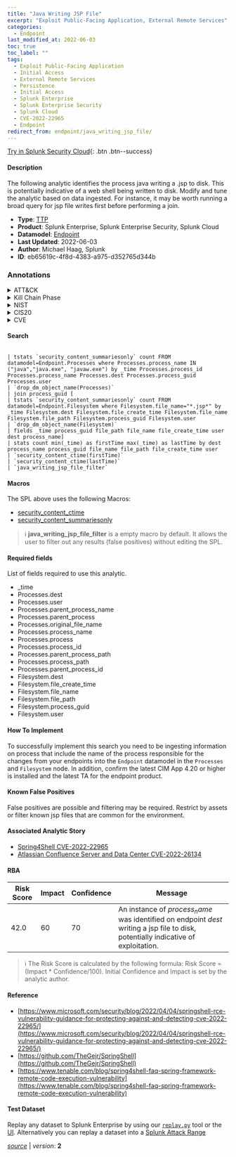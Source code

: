 ```yaml
---
title: "Java Writing JSP File"
excerpt: "Exploit Public-Facing Application, External Remote Services"
categories:
  - Endpoint
last_modified_at: 2022-06-03
toc: true
toc_label: ""
tags:
  - Exploit Public-Facing Application
  - Initial Access
  - External Remote Services
  - Persistence
  - Initial Access
  - Splunk Enterprise
  - Splunk Enterprise Security
  - Splunk Cloud
  - CVE-2022-22965
  - Endpoint
redirect_from: endpoint/java_writing_jsp_file/
---
```




[Try in Splunk Security Cloud](https://www.splunk.com/en_us/cyber-security.html){: .btn .btn--success}

#### Description

The following analytic identifies the process java writing a .jsp to disk. This is potentially indicative of a web shell being written to disk. Modify and tune the analytic based on data ingested. For instance, it may be worth running a broad query for jsp file writes first before performing a join.

- **Type**: [TTP](https://github.com/splunk/security_content/wiki/Detection-Analytic-Types)
- **Product**: Splunk Enterprise, Splunk Enterprise Security, Splunk Cloud
- **Datamodel**: [Endpoint](https://docs.splunk.com/Documentation/CIM/latest/User/Endpoint)
- **Last Updated**: 2022-06-03
- **Author**: Michael Haag, Splunk
- **ID**: eb65619c-4f8d-4383-a975-d352765d344b

### Annotations
<details>
  <summary>ATT&CK</summary>

<div markdown="1">

#### [ATT&CK](https://attack.mitre.org/)

| ID          | Technique   | Tactic         |
| ----------- | ----------- |--------------- |
| [T1190](https://attack.mitre.org/techniques/T1190/) | Exploit Public-Facing Application | Initial Access |

| [T1133](https://attack.mitre.org/techniques/T1133/) | External Remote Services | Persistence, Initial Access |

</div>
</details>


<details>
  <summary>Kill Chain Phase</summary>

<div markdown="1">

* Delivery
* Installation


</div>
</details>


<details>
  <summary>NIST</summary>

<div markdown="1">

* DE.CM



</div>
</details>

<details>
  <summary>CIS20</summary>

<div markdown="1">

* CIS 10



</div>
</details>

<details>
  <summary>CVE</summary>

<div markdown="1">

| ID          | Summary | [CVSS](https://nvd.nist.gov/vuln-metrics/cvss) |
| ----------- | ----------- | -------------- |
| [CVE-2022-22965](https://nvd.nist.gov/vuln/detail/CVE-2022-22965) | A Spring MVC or Spring WebFlux application running on JDK 9+ may be vulnerable to remote code execution (RCE) via data binding. The specific exploit requires the application to run on Tomcat as a WAR deployment. If the application is deployed as a Spring Boot executable jar, i.e. the default, it is not vulnerable to the exploit. However, the nature of the vulnerability is more general, and there may be other ways to exploit it. | 7.5 |



</div>
</details>


#### Search

```

| tstats `security_content_summariesonly` count FROM datamodel=Endpoint.Processes where Processes.process_name IN ("java","java.exe", "javaw.exe") by _time Processes.process_id Processes.process_name Processes.dest Processes.process_guid Processes.user 
| `drop_dm_object_name(Processes)` 
| join process_guid [
| tstats `security_content_summariesonly` count FROM datamodel=Endpoint.Filesystem where Filesystem.file_name="*.jsp*" by _time Filesystem.dest Filesystem.file_create_time Filesystem.file_name Filesystem.file_path Filesystem.process_guid Filesystem.user 
| `drop_dm_object_name(Filesystem)` 
| fields _time process_guid file_path file_name file_create_time user dest process_name] 
| stats count min(_time) as firstTime max(_time) as lastTime by dest process_name process_guid file_name file_path file_create_time user 
| `security_content_ctime(firstTime)` 
| `security_content_ctime(lastTime)` 
| `java_writing_jsp_file_filter`
```

#### Macros
The SPL above uses the following Macros:
* [security_content_ctime](https://github.com/splunk/security_content/blob/develop/macros/security_content_ctime.yml)
* [security_content_summariesonly](https://github.com/splunk/security_content/blob/develop/macros/security_content_summariesonly.yml)

> :information_source:
> **java_writing_jsp_file_filter** is a empty macro by default. It allows the user to filter out any results (false positives) without editing the SPL.



#### Required fields
List of fields required to use this analytic.
* _time
* Processes.dest
* Processes.user
* Processes.parent_process_name
* Processes.parent_process
* Processes.original_file_name
* Processes.process_name
* Processes.process
* Processes.process_id
* Processes.parent_process_path
* Processes.process_path
* Processes.parent_process_id
* Filesystem.dest
* Filesystem.file_create_time
* Filesystem.file_name
* Filesystem.file_path
* Filesystem.process_guid
* Filesystem.user



#### How To Implement
To successfully implement this search you need to be ingesting information on process that include the name of the process responsible for the changes from your endpoints into the `Endpoint` datamodel in the `Processes` and `Filesystem` node. In addition, confirm the latest CIM App 4.20 or higher is installed and the latest TA for the endpoint product.
#### Known False Positives
False positives are possible and filtering may be required. Restrict by assets or filter known jsp files that are common for the environment.

#### Associated Analytic Story
* [Spring4Shell CVE-2022-22965](/stories/spring4shell_cve-2022-22965)
* [Atlassian Confluence Server and Data Center CVE-2022-26134](/stories/atlassian_confluence_server_and_data_center_cve-2022-26134)




#### RBA

| Risk Score  | Impact      | Confidence   | Message      |
| ----------- | ----------- |--------------|--------------|
| 42.0 | 60 | 70 | An instance of $process_name$ was identified on endpoint $dest$ writing a jsp file to disk, potentially indicative of exploitation. |


> :information_source:
> The Risk Score is calculated by the following formula: Risk Score = (Impact * Confidence/100). Initial Confidence and Impact is set by the analytic author.


#### Reference

* [https://www.microsoft.com/security/blog/2022/04/04/springshell-rce-vulnerability-guidance-for-protecting-against-and-detecting-cve-2022-22965/](https://www.microsoft.com/security/blog/2022/04/04/springshell-rce-vulnerability-guidance-for-protecting-against-and-detecting-cve-2022-22965/)
* [https://github.com/TheGejr/SpringShell](https://github.com/TheGejr/SpringShell)
* [https://www.tenable.com/blog/spring4shell-faq-spring-framework-remote-code-execution-vulnerability](https://www.tenable.com/blog/spring4shell-faq-spring-framework-remote-code-execution-vulnerability)



#### Test Dataset
Replay any dataset to Splunk Enterprise by using our [`replay.py`](https://github.com/splunk/attack_data#using-replaypy) tool or the [UI](https://github.com/splunk/attack_data#using-ui).
Alternatively you can replay a dataset into a [Splunk Attack Range](https://github.com/splunk/attack_range#replay-dumps-into-attack-range-splunk-server)




[*source*](https://github.com/splunk/security_content/tree/develop/detections/endpoint/java_writing_jsp_file.yml) \| *version*: **2**